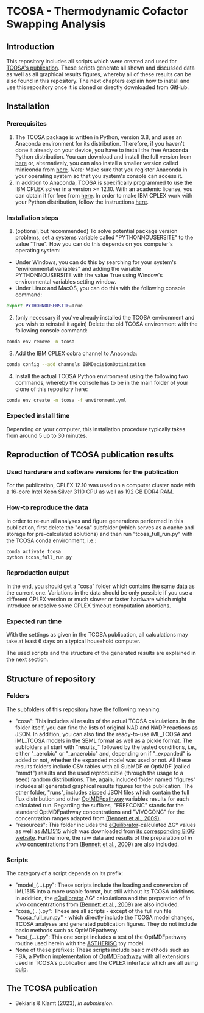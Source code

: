 # TCOSA - Thermodynamic Cofactor Swapping Analysis

## Introduction

This repository includes all scripts which were created and used for [TCOSA's publication](#the-tcosa-publication). These scripts generate all shown and discussed data as well as all graphical results figures, whereby all of these results can be also found in this repository. The next chapters explain how to install and use this repository once it is cloned or directly downloaded from GitHub.

## Installation

### Prerequisites

1. The TCOSA package is written in Python, version 3.8, and uses an Anaconda environment for its distribution. Therefore, if you haven't done it already on your device, you have to install the free Anaconda Python distribution. You can download and install the full version from [here](https://www.anaconda.com/) or, alternatively, you can also install a smaller version called miniconda from [here](https://docs.conda.io/en/latest/miniconda.html). *Note:* Make sure that you register Anaconda in your operating system so that you system's console can access it.
2. In addition to Anaconda, TCOSA is specifically programmed to use the IBM CPLEX solver in a version >= 12.10. With an academic license, you can obtain it for free from [here](https://www.ibm.com/de-de/products/ilog-cplex-optimization-studio). In order to make IBM CPLEX work with your Python distribution, follow the instructions [here](https://www.ibm.com/docs/en/icos/22.1.0?topic=cplex-setting-up-python-api).

### Installation steps

1. (optional, but recommended) To solve potential package version problems, set a systems variable called "PYTHONNOUSERSITE" to the value "True". How you can do this depends on you computer's operating system:

* Under Windows, you can do this by searching for your system's "environmental variables" and adding the variable PYTHONNOUSERSITE with the value True using Window's environmental variables setting window.
* Under Linux and MacOS, you can do this with the following console command:

```sh
export PYTHONNOUSERSITE=True
```

2. (only necessary if you've already installed the TCOSA environment and you wish to reinstall it again) Delete the old TCOSA environment with the following console command:

```sh
conda env remove -n tcosa
```

3. Add the IBM CPLEX cobra channel to Anaconda:

```sh
conda config --add channels IBMDecisionOptimization
```

4. Install the actual TCOSA Python environment using the following two commands, whereby the console has to be in the main folder of your clone of this repository here:

```sh
conda env create -n tcosa -f environment.yml
```

### Expected install time

Depending on your computer, this installation procedure typically takes from around 5 up to 30 minutes.

## Reproduction of TCOSA publication results

### Used hardware and software versions for the publication

For the publication, CPLEX 12.10 was used on a computer cluster node with a 16-core Intel Xeon Silver 3110 CPU as well as 192 GB DDR4 RAM.

### How-to reproduce the data

In order to re-run all analyses and figure generations performed in this publication, first delete the "cosa" subfolder (which serves as a cache and storage for pre-calculated solutions) and then run "tcosa_full_run.py" with the TCOSA conda environment, i.e.:

```sh
conda activate tcosa
python tcosa_full_run.py
```

### Reproduction output

In the end, you should get a "cosa" folder which contains the same data as the current one. Variations in the data should be only possible if you use a different CPLEX version or much slower or faster hardware which might introduce or resolve some CPLEX timeout computation abortions.

### Expected run time

With the settings as given in the TCOSA publication, all calculations may take at least 6 days on a typical household computer.

The used scripts and the structure of the generated results are explained in the next section.

## Structure of repository

### Folders

The subfolders of this repository have the following meaning:

* "cosa": This includes all results of the actual TCOSA calculations. In the folder itself, you can find the lists of original NAD and NADP reactions as JSON. In addition, you can also find the ready-to-use iML_TCOSA and iML_TCOSA models in the SBML format as well as a pickle format. The subfolders all start with "results_" followed by the tested conditions, i.e., either "_aerobic" or "_anaerobic" and, depending on if "_expanded" is added or not, whether the expanded model was used or not. All these results folders include CSV tables with all SubMDF or OptMDF (called "mmdf") results and the used reproducible (through the usage fo a seed) random distributions. The, again, included folder named "figures" includes all generated graphical results figures for the publication. The other folder, "runs", includes zipped JSON files which contain the full flux distribution and other [OptMDFpathway](https://journals.plos.org/ploscompbiol/article?id=10.1371/journal.pcbi.1006492) variables results for each calculated run. Regarding the suffixes, "FREECONC" stands for the standard OptMDFpathway concentrations and "VIVOCONC" for the concentration ranges adapted from [(Bennett et al., 2009)](https://www.nature.com/articles/nchembio.186).
* "resources": This folder includes the [eQuilibrator](https://gitlab.com/equilibrator/equilibrator-api)-calculated ΔG° values as well as [*i*ML1515](https://pubmed.ncbi.nlm.nih.gov/29020004/) which was downloaded from [its corresponding BiGG website](http://bigg.ucsd.edu/models/iML1515). Furthermore, the raw data and results of the preparation of *in vivo* concentrations from [(Bennett et al., 2009)](https://www.nature.com/articles/nchembio.186) are also included.

### Scripts

The category of a script depends on its prefix:

* "model_(...).py": These scripts include the loading and conversion of iML1515 into a more usable format, but still without its TCOSA additions. In addition, the [eQuilibrator](https://gitlab.com/equilibrator/equilibrator-api) ΔG° calculations and the preparation of *in vivo* concentrations from [(Bennett et al., 2009)](https://www.nature.com/articles/nchembio.186) are also included.
* "cosa_(...).py": These are all scripts - except of the full run file "tcosa_full_run.py" - which directly include the TCOSA model changes, TCOSA analyses and generated publication figures. They do not include basic methods such as OptMDFpathway.
* "test_(...).py": This one script includes a test of the OptMDFpathway routine used herein with the [ASTHERISC](https://github.com/klamt-lab/astheriscPackage) toy model.
* None of these prefixes: These scripts include basic methods such as FBA, a Python implementation of [OptMDFpathway](https://journals.plos.org/ploscompbiol/article?id=10.1371/journal.pcbi.1006492) with all extensions used in TCOSA's publication and the CPLEX interface which are all using [pulp](https://github.com/coin-or/pulp).

## The TCOSA publication

* Bekiaris & Klamt (2023), *in submission*.
